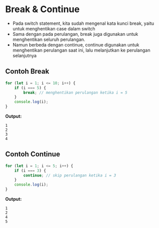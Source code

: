 # Break & Continue

- Pada switch statement, kita sudah mengenal kata kunci break, yaitu untuk menghentikan case dalam switch
- Sama dengan pada perulangan, break juga digunakan untuk menghentikan seluruh perulangan.
- Namun berbeda dengan continue, continue digunakan untuk menghentikan perulangan saat ini, lalu melanjutkan ke perulangan selanjutnya

## Contoh Break

```javascript
for (let i = 1; i <= 10; i++) {
    if (i === 5) {
        break; // menghentikan perulangan ketika i = 5
    }
    console.log(i);
}
```

**Output:**
```
1
2
3
4
```

## Contoh Continue

```javascript
for (let i = 1; i <= 5; i++) {
    if (i === 3) {
        continue; // skip perulangan ketika i = 3
    }
    console.log(i);
}
```

**Output:**
```
1
2
4
5
```
